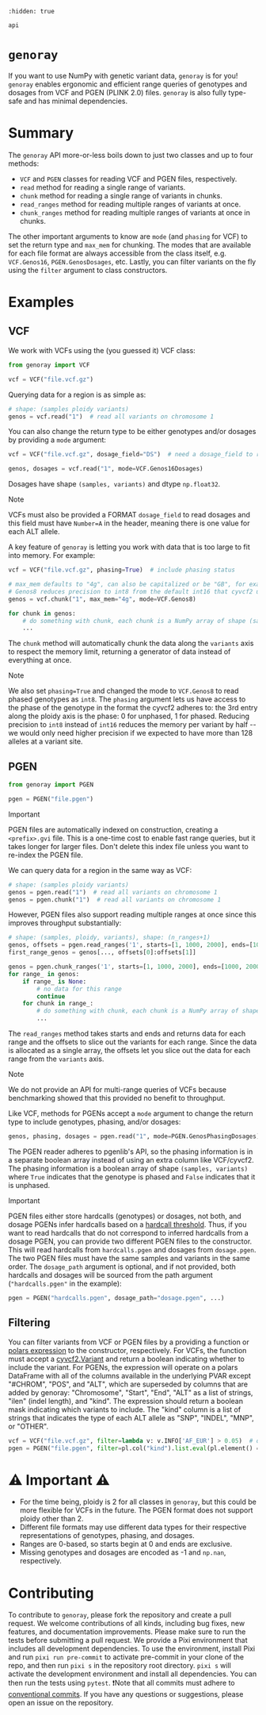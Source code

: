 ```{toctree}
:hidden: true

api
```

# `genoray`

If you want to use NumPy with genetic variant data, `genoray` is for you! `genoray` enables ergonomic and efficient range queries of genotypes and dosages from VCF and PGEN (PLINK 2.0) files. `genoray` is also fully type-safe and has minimal dependencies.

# Summary

The `genoray` API more-or-less boils down to just two classes and up to four methods:

- `VCF` and `PGEN` classes for reading VCF and PGEN files, respectively.
- `read` method for reading a single range of variants.
- `chunk` method for reading a single range of variants in chunks.
- `read_ranges` method for reading multiple ranges of variants at once.
- `chunk_ranges` method for reading multiple ranges of variants at once in chunks.

The other important arguments to know are `mode` (and `phasing` for VCF) to set the return type and `max_mem` for chunking. The modes that are available for each file format are always accessible from the class itself, e.g. `VCF.Genos16`, `PGEN.GenosDosages`, etc. Lastly, you can filter variants on the fly using the `filter` argument to class constructors.

# Examples

## VCF

We work with VCFs using the (you guessed it) VCF class:

```python
from genoray import VCF

vcf = VCF("file.vcf.gz")
```

Querying data for a region is as simple as:

```python
# shape: (samples ploidy variants)
genos = vcf.read("1")  # read all variants on chromosome 1
```

You can also change the return type to be either genotypes and/or dosages by providing a `mode` argument:

```python
vcf = VCF("file.vcf.gz", dosage_field="DS")  # need a dosage_field to read dosages

genos, dosages = vcf.read("1", mode=VCF.Genos16Dosages)
```

Dosages have shape `(samples, variants)` and dtype `np.float32`.

> [!NOTE]
> VCFs must also be provided a FORMAT `dosage_field` to read dosages and this field must have `Number=A` in the header, meaning there is one value for each ALT allele. 

A key feature of `genoray` is letting you work with data that is too large to fit into memory. For example:

```python
vcf = VCF("file.vcf.gz", phasing=True)  # include phasing status

# max_mem defaults to "4g", can also be capitalized or be "GB", for example
# Genos8 reduces precision to int8 from the default int16 that cyvcf2 uses
genos = vcf.chunk("1", max_mem="4g", mode=VCF.Genos8)

for chunk in genos:
    # do something with chunk, each chunk is a NumPy array of shape (samples, ploidy+1, variants)
    ...
```
The `chunk` method will automatically chunk the data along the `variants` axis to respect the memory limit, returning a generator of data instead of everything at once.

> [!NOTE]
> We also set `phasing=True` and changed the mode to `VCF.Genos8` to read phased genotypes as `int8`. The `phasing` argument lets us have access to the phase of the genotype in the format the cyvcf2 adheres to: the 3rd entry along the ploidy axis is the phase: 0 for unphased, 1 for phased. Reducing precision to `int8` instead of `int16` reduces the memory per variant by half -- we would only need higher precision if we expected to have more than 128 alleles at a variant site.

## PGEN

```python
from genoray import PGEN

pgen = PGEN("file.pgen")
```

> [!IMPORTANT]
> PGEN files are automatically indexed on construction, creating a `<prefix>.gvi` file. This is a one-time cost to enable fast range queries, but it takes longer for larger files. Don't delete this index file unless you want to re-index the PGEN file.

We can query data for a region in the same way as VCF:

```python
# shape: (samples ploidy variants)
genos = pgen.read("1")  # read all variants on chromosome 1
genos = pgen.chunk("1")  # read all variants on chromosome 1
```

However, PGEN files also support reading multiple ranges at once since this improves throughput substantially:

```python
# shape: (samples, ploidy, variants), shape: (n_ranges+1)
genos, offsets = pgen.read_ranges('1', starts=[1, 1000, 2000], ends=[1000, 2000, 3000])
first_range_genos = genos[..., offsets[0]:offsets[1]]

genos = pgen.chunk_ranges('1', starts=[1, 1000, 2000], ends=[1000, 2000, 3000])
for range_ in genos:
    if range_ is None:
        # no data for this range
        continue
    for chunk in range_:
        # do something with chunk, each chunk is a NumPy array of shape (samples, ploidy, variants)
        ...
```

The `read_ranges` method takes starts and ends and returns data for each range and the offsets to slice out the variants for each range. Since the data is allocated as a single array, the offsets let you slice out the data for each range from the `variants` axis.

> [!NOTE]
> We do not provide an API for multi-range queries of VCFs because benchmarking showed that this provided no benefit to throughput.

Like VCF, methods for PGENs accept a `mode` argument to change the return type to include genotypes, phasing, and/or dosages:

```python
genos, phasing, dosages = pgen.read("1", mode=PGEN.GenosPhasingDosages)
```

The PGEN reader adheres to pgenlib's API, so the phasing information is in a separate boolean array instead of using an extra column like VCF/cyvcf2. The phasing information is a boolean array of shape `(samples, variants)` where `True` indicates that the genotype is phased and `False` indicates that it is unphased.

> [!IMPORTANT]
> PGEN files either store hardcalls (genotypes) or dosages, not both, and dosage PGENs infer hardcalls based on a [hardcall threshold](https://www.cog-genomics.org/plink/2.0/input#dosage_import_settings). Thus, if you want to read hardcalls that do not correspond to inferred hardcalls from a dosage PGEN, you can provide two different PGEN files to the constructor. This will read hardcalls from `hardcalls.pgen` and dosages from `dosage.pgen`. The two PGEN files must have the same samples and variants in the same order. The `dosage_path` argument is optional, and if not provided, both hardcalls and dosages will be sourced from the path argument (`"hardcalls.pgen"` in the example):

```python
pgen = PGEN("hardcalls.pgen", dosage_path="dosage.pgen", ...)
```

## Filtering

You can filter variants from VCF or PGEN files by a providing a function or [polars expression](https://docs.pola.rs/user-guide/concepts/expressions-and-contexts/) to the constructor, respectively. For VCFs, the function must accept a [cyvcf2.Variant](https://brentp.github.io/cyvcf2/docstrings.html#cyvcf2.cyvcf2.Variant) and return a boolean indicating whether to include the variant. For PGENs, the expression will operate on a polars DataFrame with all of the columns available in the underlying PVAR except "#CHROM", "POS", and "ALT", which are superseded by columns that are added by genoray: "Chromosome", "Start", "End", "ALT" as a list of strings, "ilen" (indel length), and "kind". The expression should return a boolean mask indicating which variants to include. The "kind" column is a list of strings that indicates the type of each ALT allele as "SNP", "INDEL", "MNP", or "OTHER".

```python
vcf = VCF("file.vcf.gz", filter=lambda v: v.INFO['AF_EUR'] > 0.05)  # only include variants that are common in EUR
pgen = PGEN("file.pgen", filter=pl.col("kind").list.eval(pl.element() == "SNP").list.all())  # only include SNPs
```

# ⚠️ Important ⚠️

- For the time being, ploidy is 2 for all classes in `genoray`, but this could be more flexible for VCFs in the future. The PGEN format does not support ploidy other than 2.
- Different file formats may use different data types for their respective representations of genotypes, phasing, and dosages.
- Ranges are 0-based, so starts begin at 0 and ends are exclusive.
- Missing genotypes and dosages are encoded as -1 and `np.nan`, respectively.

# Contributing

To contribute to `genoray`, please fork the repository and create a pull request. We welcome contributions of all kinds, including bug fixes, new features, and documentation improvements. Please make sure to run the tests before submitting a pull request. We provide a Pixi environment that includes all development dependencies. To use the environment, install Pixi and run `pixi run pre-commit` to activate pre-commit in your clone of the repo, and then run `pixi s` in the repository root directory. `pixi s` will activate the development environment and install all dependencies. You can then run the tests using `pytest`. ❗Note that all commits must adhere to [conventional commits](https://www.conventionalcommits.org/). If you have any questions or suggestions, please open an issue on the repository.
